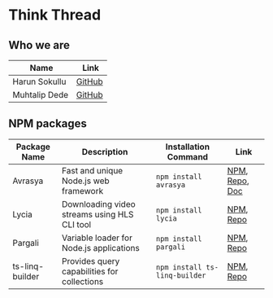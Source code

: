 # Think Thread

## Who we are

| Name | Link |
|------|------|
| Harun Sokullu | [GitHub](https://github.com/suphero) |
| Muhtalip Dede | [GitHub](https://github.com/muhtalipdede) |

## NPM packages

| Package Name | Description | Installation Command | Link |
|--------------|-------------|----------------------|------|
| Avrasya | Fast and unique Node.js web framework | `npm install avrasya` | [NPM](https://www.npmjs.com/package/avrasya), [Repo](https://github.com/ThinkThread/avrasya), [Doc](https://avrasya.fly.dev/) |
| Lycia | Downloading video streams using HLS CLI tool | `npm install lycia` | [NPM](https://www.npmjs.com/package/lycia), [Repo](https://github.com/ThinkThread/lycia) |
| Pargali | Variable loader for Node.js applications | `npm install pargali` | [NPM](https://www.npmjs.com/package/pargali), [Repo](https://github.com/ThinkThread/pargali) |
| ts-linq-builder | Provides query capabilities for collections | `npm install ts-linq-builder` | [NPM](https://www.npmjs.com/package/ts-linq-builder), [Repo](https://github.com/ThinkThread/ts-linq-builder) |
